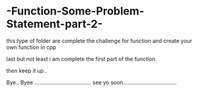# -Function-Some-Problem-Statement-part-2-




this type of folder are complete the challenge for function and create your own function in cpp

last but not least i am complete the first part of the function.

then keep it up..

Bye.. Byee ..................................... see yo soon...................................
